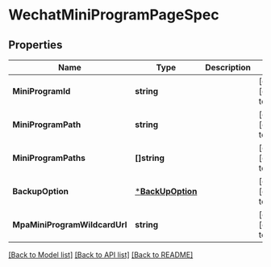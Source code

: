 # WechatMiniProgramPageSpec

## Properties
Name | Type | Description | Notes
------------ | ------------- | ------------- | -------------
**MiniProgramId** | **string** |  | [optional] [default to null]
**MiniProgramPath** | **string** |  | [optional] [default to null]
**MiniProgramPaths** | **[]string** |  | [optional] [default to null]
**BackupOption** | [***BackUpOption**](BackUpOption.md) |  | [optional] [default to null]
**MpaMiniProgramWildcardUrl** | **string** |  | [optional] [default to null]

[[Back to Model list]](../README.md#documentation-for-models) [[Back to API list]](../README.md#documentation-for-api-endpoints) [[Back to README]](../README.md)


